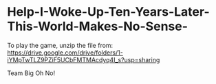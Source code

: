 # Help-I-Woke-Up-Ten-Years-Later-This-World-Makes-No-Sense-
To play the game, unzip the file from:
https://drive.google.com/drive/folders/1-iYMpTwTLZ9PZiF5UCbFMTMAcdyq4I_s?usp=sharing

Team Big Oh No!
